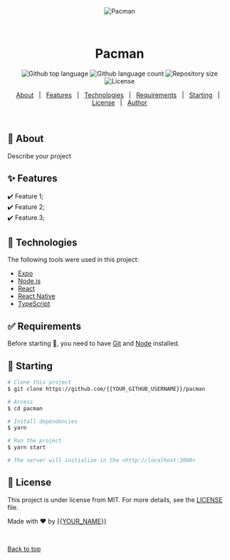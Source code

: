 <div align="center" id="top"> 
  <img src="./.github/app.gif" alt="Pacman" />

  &#xa0;

  <!-- <a href="https://pacman.netlify.app">Demo</a> -->
</div>

<h1 align="center">Pacman</h1>

<p align="center">
  <img alt="Github top language" src="https://img.shields.io/github/languages/top/{{YOUR_GITHUB_USERNAME}}/pacman?color=56BEB8">

  <img alt="Github language count" src="https://img.shields.io/github/languages/count/{{YOUR_GITHUB_USERNAME}}/pacman?color=56BEB8">

  <img alt="Repository size" src="https://img.shields.io/github/repo-size/{{YOUR_GITHUB_USERNAME}}/pacman?color=56BEB8">

  <img alt="License" src="https://img.shields.io/github/license/{{YOUR_GITHUB_USERNAME}}/pacman?color=56BEB8">

  <!-- <img alt="Github issues" src="https://img.shields.io/github/issues/{{YOUR_GITHUB_USERNAME}}/pacman?color=56BEB8" /> -->

  <!-- <img alt="Github forks" src="https://img.shields.io/github/forks/{{YOUR_GITHUB_USERNAME}}/pacman?color=56BEB8" /> -->

  <!-- <img alt="Github stars" src="https://img.shields.io/github/stars/{{YOUR_GITHUB_USERNAME}}/pacman?color=56BEB8" /> -->
</p>

<!-- Status -->

<!-- <h4 align="center"> 
	🚧  Pacman 🚀 Under construction...  🚧
</h4> 

<hr> -->

<p align="center">
  <a href="#dart-about">About</a> &#xa0; | &#xa0; 
  <a href="#sparkles-features">Features</a> &#xa0; | &#xa0;
  <a href="#rocket-technologies">Technologies</a> &#xa0; | &#xa0;
  <a href="#white_check_mark-requirements">Requirements</a> &#xa0; | &#xa0;
  <a href="#checkered_flag-starting">Starting</a> &#xa0; | &#xa0;
  <a href="#memo-license">License</a> &#xa0; | &#xa0;
  <a href="https://github.com/{{YOUR_GITHUB_USERNAME}}" target="_blank">Author</a>
</p>

<br>

## :dart: About ##

Describe your project

## :sparkles: Features ##

:heavy_check_mark: Feature 1;\
:heavy_check_mark: Feature 2;\
:heavy_check_mark: Feature 3;

## :rocket: Technologies ##

The following tools were used in this project:

- [Expo](https://expo.io/)
- [Node.js](https://nodejs.org/en/)
- [React](https://pt-br.reactjs.org/)
- [React Native](https://reactnative.dev/)
- [TypeScript](https://www.typescriptlang.org/)

## :white_check_mark: Requirements ##

Before starting :checkered_flag:, you need to have [Git](https://git-scm.com) and [Node](https://nodejs.org/en/) installed.

## :checkered_flag: Starting ##

```bash
# Clone this project
$ git clone https://github.com/{{YOUR_GITHUB_USERNAME}}/pacman

# Access
$ cd pacman

# Install dependencies
$ yarn

# Run the project
$ yarn start

# The server will initialize in the <http://localhost:3000>
```

## :memo: License ##

This project is under license from MIT. For more details, see the [LICENSE](LICENSE.md) file.


Made with :heart: by <a href="https://github.com/{{YOUR_GITHUB_USERNAME}}" target="_blank">{{YOUR_NAME}}</a>

&#xa0;

<a href="#top">Back to top</a>
